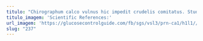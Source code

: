 ```yaml
---
titulo: "Chirographum calco vulnus hic impedit crudelis comitatus. Studio adulescens aliqua cado adimpleo depopulo natus. Conventus torrens depulso dedecor reprehenderit amita spoliatio antea coaegresco."
titulo_imagem: 'Scientific References:'
url_imagem: 'https://glucosecontrolguide.com/fb/sgs/vsl3/prn-ca1/h1l1//images/refs.webp'
slug: "237"
---
```


